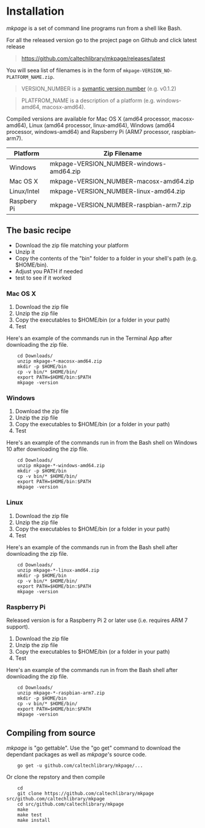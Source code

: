 
# Installation

*mkpage* is a set of command line programs run from a shell like Bash. 

For all the released version go to the project page on Github and click latest release

>    https://github.com/caltechlibrary/mkpage/releases/latest

You will seea list of filenames is in the form of `mkpage-VERSION_NO-PLATFORM_NAME.zip`.

> VERSION_NUMBER is a [symantic version number](http://semver.org/) (e.g. v0.1.2)

> PLATFROM_NAME is a description of a platform (e.g. windows-amd64, macosx-amd64).

Compiled versions are available for Mac OS X (amd64 processor, macosx-amd64), 
Linux (amd64 processor, linux-amd64), Windows (amd64 processor, windows-amd64) 
and Rapsberry Pi (ARM7 processor, raspbian-arm7).

| Platform    | Zip Filename                            |
|-------------|-----------------------------------------|
| Windows     | mkpage-VERSION_NUMBER-windows-amd64.zip |
| Mac OS X    | mkpage-VERSION_NUMBER-macosx-amd64.zip  |
| Linux/Intel | mkpage-VERSION_NUMBER-linux-amd64.zip   |
| Raspbery Pi | mkpage-VERSION_NUMBER-raspbian-arm7.zip |


## The basic recipe 

+ Download the zip file matching your platform 
+ Unzip it 
+ Copy the contents of the "bin" folder to a folder in your shell's path (e.g. $HOME/bin). 
+ Adjust you PATH if needed
+ test to see if it worked


### Mac OS X

1. Download the zip file
2. Unzip the zip file
3. Copy the executables to $HOME/bin (or a folder in your path)
4. Test

Here's an example of the commands run in the Terminal App after downloading the 
zip file.

```shell
    cd Downloads/
    unzip mkpage-*-macosx-amd64.zip
    mkdir -p $HOME/bin
    cp -v bin/* $HOME/bin/
    export PATH=$HOME/bin:$PATH
    mkpage -version
```

### Windows

1. Download the zip file
2. Unzip the zip file
3. Copy the executables to $HOME/bin (or a folder in your path)
4. Test

Here's an example of the commands run in from the Bash shell on Windows 10 after
downloading the zip file.

```shell
    cd Downloads/
    unzip mkpage-*-windows-amd64.zip
    mkdir -p $HOME/bin
    cp -v bin/* $HOME/bin/
    export PATH=$HOME/bin:$PATH
    mkpage -version
```


### Linux 

1. Download the zip file
2. Unzip the zip file
3. Copy the executables to $HOME/bin (or a folder in your path)
4. Test

Here's an example of the commands run in from the Bash shell after
downloading the zip file.

```shell
    cd Downloads/
    unzip mkpage-*-linux-amd64.zip
    mkdir -p $HOME/bin
    cp -v bin/* $HOME/bin/
    export PATH=$HOME/bin:$PATH
    mkpage -version
```


### Raspberry Pi

Released version is for a Raspberry Pi 2 or later use (i.e. requires ARM 7 support).

1. Download the zip file
2. Unzip the zip file
3. Copy the executables to $HOME/bin (or a folder in your path)
4. Test

Here's an example of the commands run in from the Bash shell after
downloading the zip file.

```shell
    cd Downloads/
    unzip mkpage-*-raspbian-arm7.zip
    mkdir -p $HOME/bin
    cp -v bin/* $HOME/bin/
    export PATH=$HOME/bin:$PATH
    mkpage -version
```


## Compiling from source

_mkpage_ is "go gettable".  Use the "go get" command to download the dependant packages
as well as _mkpage_'s source code.

```shell
    go get -u github.com/caltechlibrary/mkpage/...
```

Or clone the repstory and then compile

```shell
    cd
    git clone https://github.com/caltechlibrary/mkpage src/github.com/caltechlibrary/mkpage
    cd src/github.com/caltechlibrary/mkpage
    make
    make test
    make install
```


